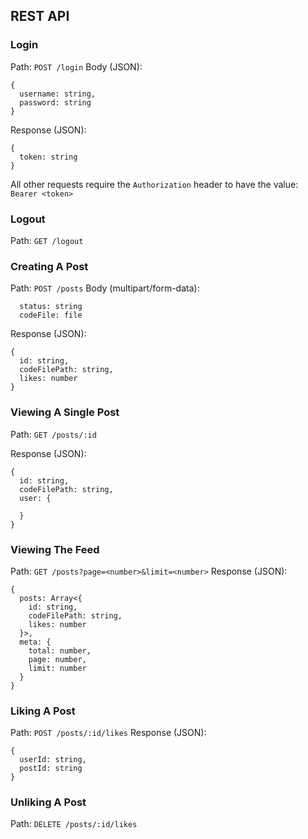 ## REST API

### Login
Path: `POST /login`
Body (JSON):
```
{
  username: string,
  password: string
}
```

Response (JSON):
```
{
  token: string
}
```

All other requests require the `Authorization` header to have the value: `Bearer <token>`

### Logout
Path: `GET /logout`

### Creating A Post

Path: `POST /posts`
Body (multipart/form-data): 
```
  status: string
  codeFile: file
```

Response (JSON):
```
{
  id: string,
  codeFilePath: string,
  likes: number
}
```

### Viewing A Single Post
Path: `GET /posts/:id`

Response (JSON):
```
{
  id: string,
  codeFilePath: string,
  user: {
    
  }
}
```

### Viewing The Feed

Path: `GET /posts?page=<number>&limit=<number>`
Response (JSON):
```
{
  posts: Array<{
    id: string,
    codeFilePath: string,
    likes: number
  }>,
  meta: {
    total: number,
    page: number,
    limit: number
  }
}
```

### Liking A Post
Path: `POST /posts/:id/likes`
Response (JSON):
```
{
  userId: string,
  postId: string
}
```

### Unliking A Post
Path: `DELETE /posts/:id/likes`
